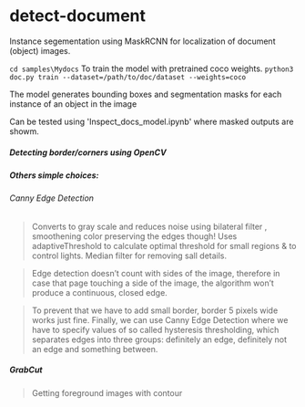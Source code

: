 # detect-document

Instance segementation using MaskRCNN for localization of document (object) images.

`cd samples\Mydocs`
To train the model with pretrained coco weights.
`python3 doc.py train --dataset=/path/to/doc/dataset --weights=coco`

The model generates bounding boxes and segmentation masks for each instance of an object in the image

Can be tested using 'Inspect_docs_model.ipynb' where masked outputs are showm.

##### Detecting border/corners using OpenCV

##### Others simple choices:
###### Canny Edge Detection

> Converts to gray scale and reduces noise using bilateral filter , smoothening color preserving the edges though!
Uses adaptiveThreshold to calculate optimal threshold for small regions & to control lights.
Median filter for removing sall details.


> Edge detection doesn’t count with sides of the image, therefore in case that page touching a side of the image, the algorithm won’t produce a continuous, closed edge. 

 
> To prevent that we have to add small border, border 5 pixels wide works just fine. Finally, we can use Canny Edge Detection where we have to specify values of so called hysteresis thresholding, 
which separates edges into three groups: definitely an edge, definitely not an edge and something between.



##### GrabCut

> Getting foreground images with contour

